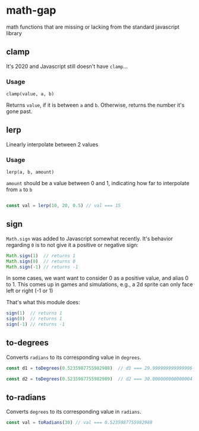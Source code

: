 # math-gap
math functions that are missing or lacking from the standard javascript library

## clamp

It's 2020 and Javascript still doesn't have `clamp`...

### Usage

`clamp(value, a, b)`

Returns `value`, if it is between `a` and `b`. Otherwise, returns the number
it's gone past.


## lerp

Linearly interpolate between 2 values

### Usage

`lerp(a, b, amount)`

`amount` should be a value between 0 and 1, indicating how far to interpolate from `a` to `b`

```javascript

const val = lerp(10, 20, 0.5) // val === 15
```


## sign

`Math.sign` was added to Javascript somewhat recently. It's behavior regarding `0` is to not give it 
a positive or negative sign:

```javascript
Math.sign(1)  // returns 1
Math.sign(0)  // returns 0
Math.sign(-1) // returns -1
```

In some cases, we want want to consider 0 as a positive value, and alias 0 to 1.
This comes up in games and simulations, e.g., a 2d sprite can only face left or right (-1 or 1)

That's what this module does:
```javascript
sign(1)  // returns 1
sign(0)  // returns 1
sign(-1) // returns -1
```


## to-degrees

Converts `radians` to its corresponding value in `degrees`.

```javascript
const d1 = toDegrees(0.5235987755982988)  // d1 === 29.999999999999996

const d2 = toDegrees(0.5235987755982989)  // d2 === 30.000000000000004
````


## to-radians

Converts `degrees` to its corresponding value in `radians`.

```javascript
const val = toRadians(30) // val === 0.5235987755982988
````
